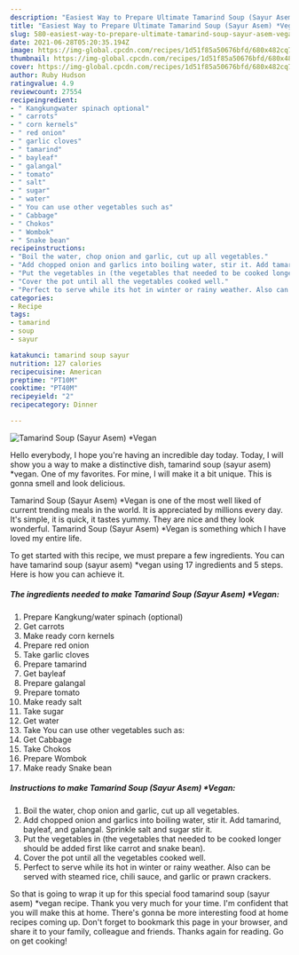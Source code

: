 ```yaml
---
description: "Easiest Way to Prepare Ultimate Tamarind Soup (Sayur Asem) *Vegan"
title: "Easiest Way to Prepare Ultimate Tamarind Soup (Sayur Asem) *Vegan"
slug: 580-easiest-way-to-prepare-ultimate-tamarind-soup-sayur-asem-vegan
date: 2021-06-28T05:20:35.194Z
image: https://img-global.cpcdn.com/recipes/1d51f85a50676bfd/680x482cq70/tamarind-soup-sayur-asem-vegan-recipe-main-photo.jpg
thumbnail: https://img-global.cpcdn.com/recipes/1d51f85a50676bfd/680x482cq70/tamarind-soup-sayur-asem-vegan-recipe-main-photo.jpg
cover: https://img-global.cpcdn.com/recipes/1d51f85a50676bfd/680x482cq70/tamarind-soup-sayur-asem-vegan-recipe-main-photo.jpg
author: Ruby Hudson
ratingvalue: 4.9
reviewcount: 27554
recipeingredient:
- " Kangkungwater spinach optional"
- " carrots"
- " corn kernels"
- " red onion"
- " garlic cloves"
- " tamarind"
- " bayleaf"
- " galangal"
- " tomato"
- " salt"
- " sugar"
- " water"
- " You can use other vegetables such as"
- " Cabbage"
- " Chokos"
- " Wombok"
- " Snake bean"
recipeinstructions:
- "Boil the water, chop onion and garlic, cut up all vegetables."
- "Add chopped onion and garlics into boiling water, stir it. Add tamarind, bayleaf, and galangal. Sprinkle salt and sugar stir it."
- "Put the vegetables in (the vegetables that needed to be cooked longer should be added first like carrot and snake bean)."
- "Cover the pot until all the vegetables cooked well."
- "Perfect to serve while its hot in winter or rainy weather. Also can be served with steamed rice, chili sauce, and garlic or prawn crackers."
categories:
- Recipe
tags:
- tamarind
- soup
- sayur

katakunci: tamarind soup sayur 
nutrition: 127 calories
recipecuisine: American
preptime: "PT10M"
cooktime: "PT40M"
recipeyield: "2"
recipecategory: Dinner

---
```



![Tamarind Soup (Sayur Asem) *Vegan](https://img-global.cpcdn.com/recipes/1d51f85a50676bfd/680x482cq70/tamarind-soup-sayur-asem-vegan-recipe-main-photo.jpg)

Hello everybody, I hope you're having an incredible day today. Today, I will show you a way to make a distinctive dish, tamarind soup (sayur asem) *vegan. One of my favorites. For mine, I will make it a bit unique. This is gonna smell and look delicious.

Tamarind Soup (Sayur Asem) *Vegan is one of the most well liked of current trending meals in the world. It is appreciated by millions every day. It's simple, it is quick, it tastes yummy. They are nice and they look wonderful. Tamarind Soup (Sayur Asem) *Vegan is something which I have loved my entire life.




To get started with this recipe, we must prepare a few ingredients. You can have tamarind soup (sayur asem) *vegan using 17 ingredients and 5 steps. Here is how you can achieve it.

<!--inarticleads1-->

##### The ingredients needed to make Tamarind Soup (Sayur Asem) *Vegan:

1. Prepare  Kangkung/water spinach (optional)
1. Get  carrots
1. Make ready  corn kernels
1. Prepare  red onion
1. Take  garlic cloves
1. Prepare  tamarind
1. Get  bayleaf
1. Prepare  galangal
1. Prepare  tomato
1. Make ready  salt
1. Take  sugar
1. Get  water
1. Take  You can use other vegetables such as:
1. Get  Cabbage
1. Take  Chokos
1. Prepare  Wombok
1. Make ready  Snake bean




<!--inarticleads2-->

##### Instructions to make Tamarind Soup (Sayur Asem) *Vegan:

1. Boil the water, chop onion and garlic, cut up all vegetables.
1. Add chopped onion and garlics into boiling water, stir it. Add tamarind, bayleaf, and galangal. Sprinkle salt and sugar stir it.
1. Put the vegetables in (the vegetables that needed to be cooked longer should be added first like carrot and snake bean).
1. Cover the pot until all the vegetables cooked well.
1. Perfect to serve while its hot in winter or rainy weather. Also can be served with steamed rice, chili sauce, and garlic or prawn crackers.




So that is going to wrap it up for this special food tamarind soup (sayur asem) *vegan recipe. Thank you very much for your time. I'm confident that you will make this at home. There's gonna be more interesting food at home recipes coming up. Don't forget to bookmark this page in your browser, and share it to your family, colleague and friends. Thanks again for reading. Go on get cooking!
